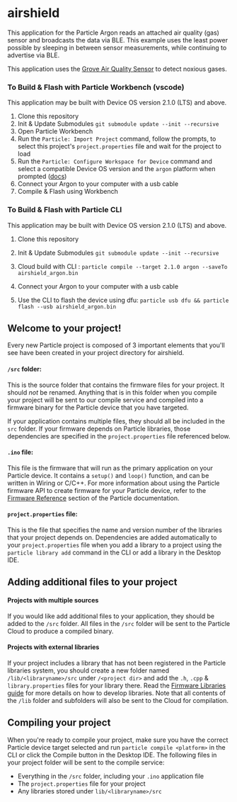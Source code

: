 # airshield

This application for the Particle Argon 
reads an attached air quality (gas) sensor and broadcasts the data via BLE.
This example uses the least power possible by sleeping in between sensor measurements,
while continuing to advertise via BLE. 

This application uses the [Grove Air Quality Sensor](https://github.com/particle-iot/Grove_Air_quality_Sensor)
to detect noxious gases. 


### To Build & Flash with Particle Workbench (vscode)

This application may be built with Device OS version 2.1.0 (LTS) and above.

1. Clone this repository 
2. Init & Update Submodules `git submodule update --init --recursive`
3. Open Particle Workbench
4. Run the `Particle: Import Project` command, follow the prompts, to select this project's `project.properties` file and wait for the project to load
5. Run the `Particle: Configure Workspace for Device` command and select a compatible Device OS version and the `argon` platform when prompted ([docs](https://docs.particle.io/tutorials/developer-tools/workbench/#cloud-build-and-flash))
6. Connect your Argon to your computer with a usb cable
7. Compile & Flash using Workbench


### To Build & Flash with Particle CLI

This application may be built with Device OS version 2.1.0 (LTS) and above.

1. Clone this repository 
2. Init & Update Submodules `git submodule update --init --recursive`
3. Cloud build with CLI :
`particle compile --target 2.1.0 argon --saveTo airshield_argon.bin`

4. Connect your Argon to your computer with a usb cable
5. Use the CLI to flash the device using dfu:
`particle usb dfu && particle flash --usb airshield_argon.bin`


## Welcome to your project!

Every new Particle project is composed of 3 important elements that you'll see have been created in your project directory for airshield.

#### ```/src``` folder:  
This is the source folder that contains the firmware files for your project. It should *not* be renamed. 
Anything that is in this folder when you compile your project will be sent to our compile service and compiled into a firmware binary for the Particle device that you have targeted.

If your application contains multiple files, they should all be included in the `src` folder. If your firmware depends on Particle libraries, those dependencies are specified in the `project.properties` file referenced below.

#### ```.ino``` file:
This file is the firmware that will run as the primary application on your Particle device. It contains a `setup()` and `loop()` function, and can be written in Wiring or C/C++. For more information about using the Particle firmware API to create firmware for your Particle device, refer to the [Firmware Reference](https://docs.particle.io/reference/firmware/) section of the Particle documentation.

#### ```project.properties``` file:  
This is the file that specifies the name and version number of the libraries that your project depends on. Dependencies are added automatically to your `project.properties` file when you add a library to a project using the `particle library add` command in the CLI or add a library in the Desktop IDE.

## Adding additional files to your project

#### Projects with multiple sources
If you would like add additional files to your application, they should be added to the `/src` folder. All files in the `/src` folder will be sent to the Particle Cloud to produce a compiled binary.

#### Projects with external libraries
If your project includes a library that has not been registered in the Particle libraries system, you should create a new folder named `/lib/<libraryname>/src` under `/<project dir>` and add the `.h`, `.cpp` & `library.properties` files for your library there. Read the [Firmware Libraries guide](https://docs.particle.io/guide/tools-and-features/libraries/) for more details on how to develop libraries. Note that all contents of the `/lib` folder and subfolders will also be sent to the Cloud for compilation.

## Compiling your project

When you're ready to compile your project, make sure you have the correct Particle device target selected and run `particle compile <platform>` in the CLI or click the Compile button in the Desktop IDE. The following files in your project folder will be sent to the compile service:

- Everything in the `/src` folder, including your `.ino` application file
- The `project.properties` file for your project
- Any libraries stored under `lib/<libraryname>/src`
